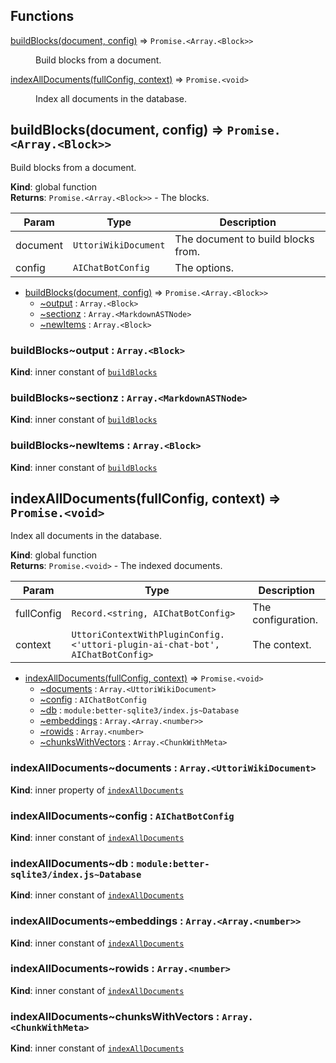 ## Functions

<dl>
<dt><a href="#buildBlocks">buildBlocks(document, config)</a> ⇒ <code>Promise.&lt;Array.&lt;Block&gt;&gt;</code></dt>
<dd><p>Build blocks from a document.</p>
</dd>
<dt><a href="#indexAllDocuments">indexAllDocuments(fullConfig, context)</a> ⇒ <code>Promise.&lt;void&gt;</code></dt>
<dd><p>Index all documents in the database.</p>
</dd>
</dl>

<a name="buildBlocks"></a>

## buildBlocks(document, config) ⇒ <code>Promise.&lt;Array.&lt;Block&gt;&gt;</code>
Build blocks from a document.

**Kind**: global function  
**Returns**: <code>Promise.&lt;Array.&lt;Block&gt;&gt;</code> - The blocks.  

| Param | Type | Description |
| --- | --- | --- |
| document | <code>UttoriWikiDocument</code> | The document to build blocks from. |
| config | <code>AIChatBotConfig</code> | The options. |


* [buildBlocks(document, config)](#buildBlocks) ⇒ <code>Promise.&lt;Array.&lt;Block&gt;&gt;</code>
    * [~output](#buildBlocks..output) : <code>Array.&lt;Block&gt;</code>
    * [~sectionz](#buildBlocks..sectionz) : <code>Array.&lt;MarkdownASTNode&gt;</code>
    * [~newItems](#buildBlocks..newItems) : <code>Array.&lt;Block&gt;</code>

<a name="buildBlocks..output"></a>

### buildBlocks~output : <code>Array.&lt;Block&gt;</code>
**Kind**: inner constant of [<code>buildBlocks</code>](#buildBlocks)  
<a name="buildBlocks..sectionz"></a>

### buildBlocks~sectionz : <code>Array.&lt;MarkdownASTNode&gt;</code>
**Kind**: inner constant of [<code>buildBlocks</code>](#buildBlocks)  
<a name="buildBlocks..newItems"></a>

### buildBlocks~newItems : <code>Array.&lt;Block&gt;</code>
**Kind**: inner constant of [<code>buildBlocks</code>](#buildBlocks)  
<a name="indexAllDocuments"></a>

## indexAllDocuments(fullConfig, context) ⇒ <code>Promise.&lt;void&gt;</code>
Index all documents in the database.

**Kind**: global function  
**Returns**: <code>Promise.&lt;void&gt;</code> - The indexed documents.  

| Param | Type | Description |
| --- | --- | --- |
| fullConfig | <code>Record.&lt;string, AIChatBotConfig&gt;</code> | The configuration. |
| context | <code>UttoriContextWithPluginConfig.&lt;&#x27;uttori-plugin-ai-chat-bot&#x27;, AIChatBotConfig&gt;</code> | The context. |


* [indexAllDocuments(fullConfig, context)](#indexAllDocuments) ⇒ <code>Promise.&lt;void&gt;</code>
    * [~documents](#indexAllDocuments..documents) : <code>Array.&lt;UttoriWikiDocument&gt;</code>
    * [~config](#indexAllDocuments..config) : <code>AIChatBotConfig</code>
    * [~db](#indexAllDocuments..db) : <code>module:better-sqlite3/index.js~Database</code>
    * [~embeddings](#indexAllDocuments..embeddings) : <code>Array.&lt;Array.&lt;number&gt;&gt;</code>
    * [~rowids](#indexAllDocuments..rowids) : <code>Array.&lt;number&gt;</code>
    * [~chunksWithVectors](#indexAllDocuments..chunksWithVectors) : <code>Array.&lt;ChunkWithMeta&gt;</code>

<a name="indexAllDocuments..documents"></a>

### indexAllDocuments~documents : <code>Array.&lt;UttoriWikiDocument&gt;</code>
**Kind**: inner property of [<code>indexAllDocuments</code>](#indexAllDocuments)  
<a name="indexAllDocuments..config"></a>

### indexAllDocuments~config : <code>AIChatBotConfig</code>
**Kind**: inner constant of [<code>indexAllDocuments</code>](#indexAllDocuments)  
<a name="indexAllDocuments..db"></a>

### indexAllDocuments~db : <code>module:better-sqlite3/index.js~Database</code>
**Kind**: inner constant of [<code>indexAllDocuments</code>](#indexAllDocuments)  
<a name="indexAllDocuments..embeddings"></a>

### indexAllDocuments~embeddings : <code>Array.&lt;Array.&lt;number&gt;&gt;</code>
**Kind**: inner constant of [<code>indexAllDocuments</code>](#indexAllDocuments)  
<a name="indexAllDocuments..rowids"></a>

### indexAllDocuments~rowids : <code>Array.&lt;number&gt;</code>
**Kind**: inner constant of [<code>indexAllDocuments</code>](#indexAllDocuments)  
<a name="indexAllDocuments..chunksWithVectors"></a>

### indexAllDocuments~chunksWithVectors : <code>Array.&lt;ChunkWithMeta&gt;</code>
**Kind**: inner constant of [<code>indexAllDocuments</code>](#indexAllDocuments)  
